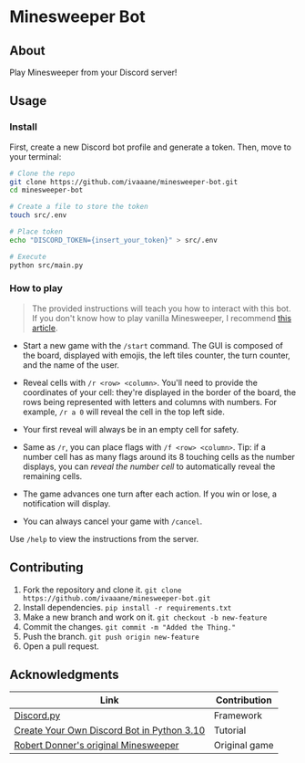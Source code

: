 # Minesweeper Bot

## About

Play Minesweeper from your Discord server!

## Usage

### Install

First, create a new Discord bot profile and generate a token. Then, move to your terminal:

```sh
# Clone the repo
git clone https://github.com/ivaaane/minesweeper-bot.git
cd minesweeper-bot

# Create a file to store the token
touch src/.env

# Place token
echo "DISCORD_TOKEN={insert_your_token}" > src/.env

# Execute
python src/main.py
```

### How to play

> The provided instructions will teach you how to interact with this bot. If you don't know how to play vanilla
Minesweeper, I recommend [this article](https://minesweepergame.com/strategy/how-to-play-minesweeper.php).

* Start a new game with the `/start` command. The GUI is composed of the board, displayed with emojis,
the left tiles counter, the turn counter, and the name of the user.

* Reveal cells with `/r <row> <column>`. You'll need to provide the coordinates of your cell: they're
displayed in the border of the board, the rows being represented with letters and columns with numbers.
For example, `/r a 0` will reveal the cell in the top left side.

* Your first reveal will always be in an empty cell for safety.

* Same as `/r`, you can place flags with `/f <row> <column>`. Tip: if a number cell has as many flags around
its 8 touching cells as the number displays, you can *reveal the number cell* to automatically reveal the
remaining cells.

* The game advances one turn after each action. If you win or lose, a notification will display.

* You can always cancel your game with `/cancel`.

Use `/help` to view the instructions from the server.

## Contributing

1. Fork the repository and clone it. `git clone https://github.com/ivaaane/minesweeper-bot.git`
2. Install dependencies. `pip install -r requirements.txt`
3. Make a new branch and work on it. `git checkout -b new-feature`
4. Commit the changes. `git commit -m "Added the Thing."`
5. Push the branch. `git push origin new-feature`
6. Open a pull request.

## Acknowledgments

| Link | Contribution |
|---|---|
| [Discord.py](https://discordpy.readthedocs.io/en/stable/) | Framework |
| [Create Your Own Discord Bot in Python 3.10](https://www.youtube.com/watch?v=hoDLj0IzZMU) | Tutorial |
| [Robert Donner's original Minesweeper](https://archive.org/details/win3_Mineswee) | Original game |
